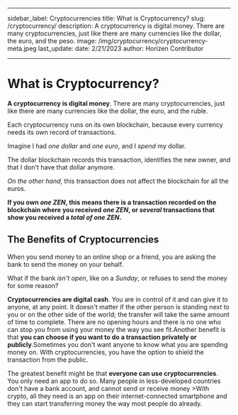 ﻿---

sidebar_label: Cryptocurrencies
title: What is Cryptocurrency?
slug: /cryptocurrency/
description: A cryptocurrency is digital money. There are many cryptocurrencies, just like there are many currencies like the dollar, the euro, and the peso.
image: /img/cryptocurrency/cryptocurrency-meta.jpeg
last_update:
  date: 2/21/2023
  author: Horizen Contributor

---

# What is Cryptocurrency?

**A cryptocurrency is digital money**. There are many cryptocurrencies, just like there are many currencies like the dollar, the euro, and the ruble.
       
Each cryptocurrency runs on its own blockchain, because every currency needs its own record of transactions.

Imagine I had _one dollar_ and _one euro_, and I _spend_ my dollar. 

The dollar blockchain records this transaction, identifies the new owner, and that I don't have that dollar anymore.

 _On the other hand_, this transaction does not affect the blockchain for all the euros.

**If you own _one ZEN_, this means there is a transaction recorded on the blockchain where you received _one ZEN_, or _several_ transactions that show you received a _total of one ZEN_.**

## The Benefits of Cryptocurrencies

When you send money to an online shop or a friend, you are asking the bank to send the money on your behalf. 

What if the bank _isn't open_, like on a _Sunday_, or refuses to send the money for some reason?

**Cryptocurrencies are digital cash**. You are in control of it and can give it to anyone, at any point. It doesn't matter if the other person is standing next to you or on the other side of the world; the transfer will take the same amount of time to complete. There are no opening hours and there is no one who can stop you from using your money the way you see fit.Another benefit is that **you can choose if you want to do a transaction privately or publicly**.Sometimes you don't want anyone to know what you are spending money on. With cryptocurrencies, you have the option to shield the transaction from the public.

The greatest benefit might be that **everyone can use cryptocurrencies**. You only need an app to do so. Many people in less-developed countries don't have a bank account, and cannot send or receive money >With crypto, all they need is an app on their internet-connected smartphone and they can start transferring money the way most people do already.
